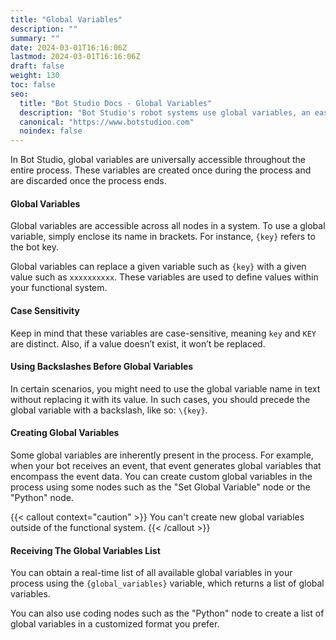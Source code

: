 ```yaml
---
title: "Global Variables"
description: ""
summary: ""
date: 2024-03-01T16:16:06Z
lastmod: 2024-03-01T16:16:06Z
draft: false
weight: 130
toc: false
seo:
  title: "Bot Studio Docs - Global Variables"
  description: "Bot Studio's robot systems use global variables, an easy-to-use variable manager system. Click here to learn more."
  canonical: "https://www.botstudioo.com"
  noindex: false
---
```


In Bot Studio, global variables are universally accessible throughout the entire process. These variables are created once during the process and are discarded once the process ends.

#### Global Variables

Global variables are accessible across all nodes in a system. To use a global variable, simply enclose its name in brackets. For instance, `{key}` refers to the bot key.

Global variables can replace a given variable such as `{key}` with a given value such as `xxxxxxxxxx`. These variables are used to define values within your functional system.

#### Case Sensitivity

Keep in mind that these variables are case-sensitive, meaning `key` and `KEY` are distinct. Also, if a value doesn’t exist, it won’t be replaced.

#### Using Backslashes Before Global Variables

In certain scenarios, you might need to use the global variable name in text without replacing it with its value. In such cases, you should precede the global variable with a backslash, like so: `\{key}`.

#### Creating Global Variables

Some global variables are inherently present in the process. For example, when your bot receives an event, that event generates global variables that encompass the event data. You can create custom global variables in the process using some nodes such as the "Set Global Variable" node or the "Python" node.

{{< callout context="caution" >}}
You can't create new global variables outside of the functional system.
{{< /callout >}}

#### Receiving The Global Variables List

You can obtain a real-time list of all available global variables in your process using the `{global_variables}` variable, which returns a list of global variables.

You can also use coding nodes such as the "Python" node to create a list of global variables in a customized format you prefer.
